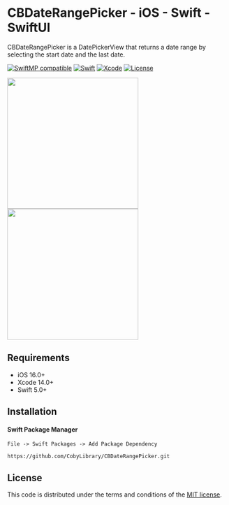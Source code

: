 # CBDateRangePicker - iOS - Swift - SwiftUI

CBDateRangePicker is a DatePickerView that returns a date range by selecting the start date and the last date.

[![SwiftMP compatible](https://img.shields.io/badge/SwiftPM-compatible-brightgreen.svg?style=flat)](https://github.com/apple/swift-package-manager)
[![Swift](https://img.shields.io/badge/Swift-5-green.svg?style=flat)](https://swift.org)
[![Xcode](https://img.shields.io/badge/Xcode-14-blue.svg?style=flat)](https://developer.apple.com/xcode)
[![License](https://img.shields.io/badge/license-mit-brightgreen.svg?style=flat)](https://en.wikipedia.org/wiki/MIT_License)

<img width="300" src="https://github.com/CobyLibrary/CBDateRangePicker/assets/57849386/98c4b478-46c1-44c5-9e53-6824683c958a">
<img width="300" src="https://github.com/CobyLibrary/CBDateRangePicker/assets/57849386/d929c45d-5c33-4ced-8629-65f2296727cc">

## Requirements

- iOS 16.0+
- Xcode 14.0+
- Swift 5.0+

## Installation

#### Swift Package Manager
```
File -> Swift Packages -> Add Package Dependency

https://github.com/CobyLibrary/CBDateRangePicker.git
```

## License

This code is distributed under the terms and conditions of the [MIT license](LICENSE).
